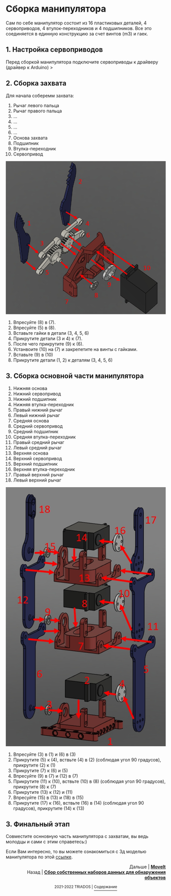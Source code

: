 # Сборка манипулятора
Сам по себе манипулятор состоит из 16 пластиковых деталей, 4 сервоприводов, 4 втулок-переходников и 4 подшипников. Все это соединяется в единную конструкцию за счет винтов (m3) и гаек.

## 1. Настройка сервоприводов

Перед сборкой манипулятора подключите сервоприводы к драйверу (драйвер к Arduino) > 

## 2. Сборка захвата

Для начала соберемм захвата:
1. Рычаг левого пальца
2. Рычаг правого пальца
3. ...
4. ...
5. ...
6. ...
7. Основа захвата
8. Подшипник
9. Втулка-переходник
10. Сервопривод

<img src=https://github.com/mook003/Triados/blob/main/docs/images/zahvat_manipulator.jpg>

1. Впресуйте (8) в (7). 
2. Впресуйте (5) в (8). 
3. Вставьте гайки в детали (3, 4, 5, 6)
4. Прикрутите детали (3 и 4) к (7). 
5. После чего прикрутите (9) к (6). 
6. Устанвоите (10) на (7) и закрепетите на винты с гайками. 
7. Вставьте (9) в (10)
8. Прикрутите детали (1, 2) к деталям (3, 4, 5, 6)

## 3. Сборка основной части манипулятора

1. Нижняя основа
2. Нижний сервопривод
3. Нижний подшипник
4. Нижняя втулка-переходник
5. Правый нижний рычаг
6. Левый нижний рычаг
7. Средняя основа
8. Средний сервопривод
9. Средний подшипник
10. Средняя втулка-переходник
11. Правый средний рычаг
12. Левый средний рычаг
13. Верхняя основа
14. Верхний сервопривод
15. Верхний подшипник
16. Верхняя втулка-переходник
17. Правый верхний рычаг 
18. Левый верхний рычаг

<img src=https://github.com/mook003/Triados/blob/main/docs/images/osnova_manipulator.jpg>

1. Впресуйте (3) в (1) и (6) в (3)
2. Прикрутите (5) к (4), вствьте (4) в (2) (соблюдая угол 90 градусов), прикрутите (2) к (1)
3. Прикрутите (7) к (6) и (5)
4. Впресуйте (9) в (7) и (12) в (7)
5. Прикрутите (11) к (10), вствьте (10) в (8) (соблюдая угол 90 градусов), прикрутите (8) к (7)
6. Прикрутите (13) к (12) и (11)
7. Впресуйте (15) в (13) и (18) в (15)
8. Прикрутите (17) к (16), вствьте (16) в (14) (соблюдая угол 90 градусов), прикрутите (14) к (13)

## 3. Финальный этап
Совместите оснновную часть манипулятора с захватам, вы ведь молодцы и сами с этим справетесь:)

Если Вам интересно, то вы можете ознакомиться с 3д моделью манипулятора по этой [ссылке](https://github.com/mook003/Triados/blob/main/docs/МАНИПУЛЯТОР%202%20для%20GITHUB%20v1.stl).



<p align="right">Дальше | <b><a href="moveit.md">MoveIt</a></b>
<br/>
Назад | <b><a href="detection_datasets.md">Сбор собственных наборов данных для обнаружения объектов</a></b></p>

<p align="right">
<p align="center"><sup>2021-2022 TRIADOS | </sup><a href="../README.md#содержание"><sup>Содержание</sup></a></p>
